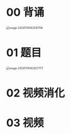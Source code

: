 # 00 背诵

<img src="https://cvp.oss-cn-shanghai.aliyuncs.com/202411141424802.png" alt="image-20241114142415758" style="zoom:50%;" />



# 01 题目

<img src="https://cvp.oss-cn-shanghai.aliyuncs.com/202411141424807.png" alt="image-20241114142427777" style="zoom:50%;" />



# 02 视频消化







# 03 视频



